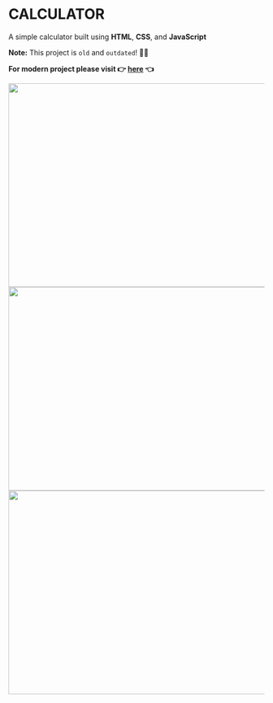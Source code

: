 # CALCULATOR

A simple calculator built using **HTML**, **CSS**, and **JavaScript**

**Note:** This project is `old` and `outdated`! :no_good_man:

**For modern project please visit :point_right: [here](https://github.com/cbedroid) :point_left:** 




<span align='center'>
  <img src="https://raw.github.com/cbedroid/Calculator/master/github/screenshot1.png" width="600" height="400"><br/>
  <img src="https://raw.github.com/cbedroid/Calculator/master/github/screenshot2.png" width="600" height="400"><br/>
  <img src="https://raw.github.com/cbedroid/Calculator/master/github/screenshot3.png" width="600" height="400">
</span>


